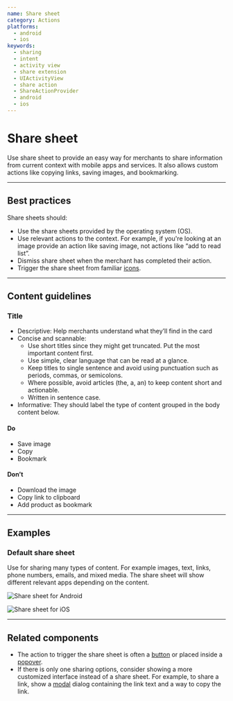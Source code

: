 ```yaml
---
name: Share sheet
category: Actions
platforms:
  - android
  - ios
keywords:
  - sharing
  - intent
  - activity view
  - share extension
  - UIActivityView
  - share action
  - ShareActionProvider
  - android
  - ios
---
```


# Share sheet

Use share sheet to provide an easy way for merchants to share information from current context with mobile apps and services. It also allows custom actions like copying links, saving images, and bookmarking.

---

## Best practices

Share sheets should:

- Use the share sheets provided by the operating system (OS).
- Use relevant actions to the context. For example, if you're looking at an image provide an action like saving image, not actions like “add to read list”.
- Dismiss share sheet when the merchant has completed their action.
- Trigger the share sheet from familiar [icons](components/images-and-icons/icon).

---

## Content guidelines

### Title

- Descriptive: Help merchants understand what they’ll find in the card
- Concise and scannable:
  - Use short titles since they might get truncated. Put the most important content first.
  - Use simple, clear language that can be read at a glance.
  - Keep titles to single sentence and avoid using punctuation such as
    periods, commas, or semicolons.
  - Where possible, avoid articles (the, a, an) to keep content short and
    actionable.
  - Written in sentence case.
- Informative: They should label the type of content grouped in the body content below.

<!-- usagelist -->

#### Do

- Save image
- Copy
- Bookmark

#### Don’t

- Download the image
- Copy link to clipboard
- Add product as bookmark

<!-- end -->

---

## Examples

### Default share sheet

Use for sharing many types of content. For example images, text, links, phone numbers, emails, and mixed media. The share sheet will show different relevant apps depending on the content.

<!-- content-for: android -->

![Share sheet for Android](components/ShareSheet/android/default.png)

<!-- /content-for -->

<!-- content-for: ios -->

![Share sheet for iOS](components/ShareSheet/ios/default.png)

<!-- /content-for -->

---

## Related components

- The action to trigger the share sheet is often a [button](components/actions/button) or placed inside a [popover](components/overlays/popover).
- If there is only one sharing options, consider showing a more customized interface instead of a share sheet. For example, to share a link, show a [modal](components/overlays/modal) dialog containing the link text and a way to copy the link.
